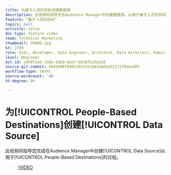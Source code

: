 ```yaml
---
title: 为基于人员的目标创建数据源
description: 此视频将指导您在Audience Manager中创建数据源，以用于基于人员的目标。
feature: “基于人员的目标”
topics: null
activity: setup
doc-type: feature video
team: Technical Marketing
thumbnail: 29006.jpg
kt: 3700
role: User, Developer, Data Engineer, Architect, Data Architect, Admin, Leader
level: Beginner
exl-id: a9d9f3eb-13bb-41b9-9ee7-6b28fb25e2d3
source-git-commit: 4b91696f840518312ec041abdbe5217178aee405
workflow-type: tm+mt
source-wordcount: '48'
ht-degree: 0%

---
```


# 为[!UICONTROL People-Based Destinations]创建[!UICONTROL Data Source]

此视频将指导您完成在Audience Manager中创建[!UICONTROL Data Source]以用于[!UICONTROL People-Based Destinations]的过程。

>[!VIDEO](https://video.tv.adobe.com/v/29006/?quality=12)
